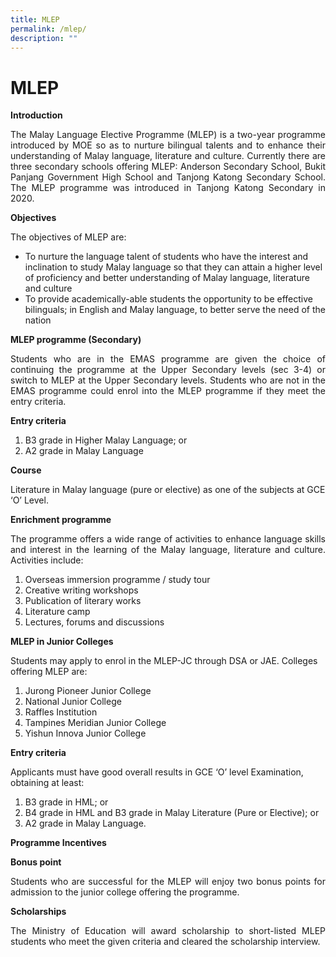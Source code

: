 ```yaml
---
title: MLEP
permalink: /mlep/
description: ""
---
```

# MLEP
**Introduction**

<p style="text-align: justify;">The Malay Language Elective Programme (MLEP) is a two-year programme introduced by MOE so as to nurture bilingual talents and to enhance their understanding of Malay language, literature and culture. Currently there are three secondary schools offering MLEP: Anderson Secondary School, Bukit Panjang Government High School and Tanjong Katong Secondary School. The MLEP programme was introduced in Tanjong Katong Secondary in 2020.</p>

**Objectives**

The objectives of MLEP are:

*   To nurture the language talent of students who have the interest and inclination to study Malay language so that they can attain a higher level of proficiency and better understanding of Malay language, literature and culture
*   To provide academically-able students the opportunity to be effective bilinguals; in English and Malay language, to better serve the need of the nation

**MLEP programme (Secondary)**

<p style="text-align: justify;">Students who are in the EMAS programme are given the choice of continuing the programme at the Upper Secondary levels (sec 3-4) or switch to MLEP at the Upper Secondary levels. Students who are not in the EMAS programme could enrol into the MLEP programme if they meet the entry criteria.</p>

**Entry criteria**

1.  B3 grade in Higher Malay Language; or
2.  A2 grade in Malay Language

**Course**

Literature in Malay language (pure or elective) as one of the subjects at GCE ‘O’ Level.

**Enrichment programme**

<p style="text-align: justify;">The programme offers a wide range of activities to enhance language skills and interest in the learning of the Malay language, literature and culture. Activities include:</p>

1.  Overseas immersion programme / study tour
2.  Creative writing workshops
3.  Publication of literary works
4.  Literature camp
5.  Lectures, forums and discussions

**MLEP in Junior Colleges**

Students may apply to enrol in the MLEP-JC through DSA or JAE. Colleges offering MLEP are:

1.  Jurong Pioneer Junior College
2.  National Junior College
3.  Raffles Institution
4.  Tampines Meridian Junior College
5.  Yishun Innova Junior College

**Entry criteria**

Applicants must have good overall results in GCE ‘O’ level Examination, obtaining at least:

1.  B3 grade in HML; or
2.  B4 grade in HML and B3 grade in Malay Literature (Pure or Elective); or
3.  A2 grade in Malay Language.

**Programme Incentives**

**Bonus point**

<p style="text-align: justify;">Students who are successful for the MLEP will enjoy two bonus points for admission to the junior college offering the programme.</p>

**Scholarships**

<p style="text-align: justify;">The Ministry of Education will award scholarship to short-listed MLEP students who meet the given criteria and cleared the scholarship interview.</p>